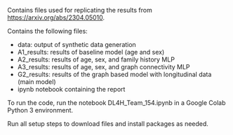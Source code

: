 Contains files used for replicating the results from https://arxiv.org/abs/2304.05010.

Contains the following files:
* data: output of synthetic data generation
* A1_results: results of baseline model (age and sex)
* A2_results: results of age, sex, and family history MLP
* A3_results: results of age, sex, and graph connectivity MLP
* G2_results: results of the graph based model with longitudinal data (main model)
* ipynb notebook containing the report

To run the code, run the notebook DL4H_Team_154.ipynb in a Google Colab Python 3 environment.

Run all setup steps to download files and install packages as needed.
